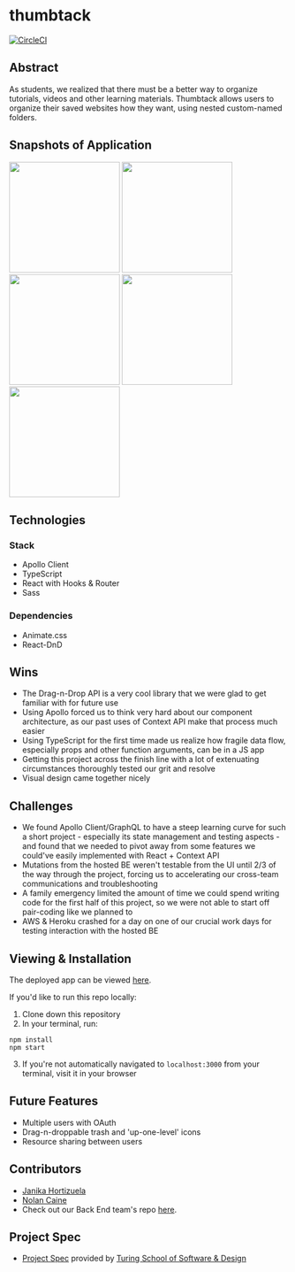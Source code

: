# thumbtack

[![CircleCI](https://circleci.com/gh/thumbtack-turing/thumbtack_ui/tree/main.svg?style=svg)](https://circleci.com/gh/thumbtack-turing/thumbtack_ui/tree/main)

## Abstract

As students, we realized that there must be a better way to organize tutorials, videos and other learning materials. Thumbtack allows users to organize their saved websites how they want, using nested custom-named folders.

## Snapshots of Application

<img src='https://thumbtack-ui.herokuapp.com/static/media/recording1.aeb83050.gif' height='200' width='auto' /> <img src='https://thumbtack-ui.herokuapp.com/static/media/recording2.4a76bde0.gif' height='200' width='auto' />
<img src='https://media.giphy.com/media/4fxlnXmbAspCXzKf5r/giphy.gif' height='200' width='auto' /> <img src='https://media.giphy.com/media/Cl6l2Iybdl4FOFHtvu/giphy.gif' height='200' width='auto' /> <img src='https://media.giphy.com/media/olAcL55ASGhlKWOaHu/giphy.gif' height='200' width='auto' />

## Technologies

### Stack

- Apollo Client
- TypeScript
- React with Hooks & Router
- Sass

### Dependencies

- Animate.css
- React-DnD

## Wins

- The Drag-n-Drop API is a very cool library that we were glad to get familiar with for future use
- Using Apollo forced us to think very hard about our component architecture, as our past uses of Context API make that process much easier
- Using TypeScript for the first time made us realize how fragile data flow, especially props and other function arguments, can be in a JS app
- Getting this project across the finish line with a lot of extenuating circumstances thoroughly tested our grit and resolve
- Visual design came together nicely

## Challenges

- We found Apollo Client/GraphQL to have a steep learning curve for such a short project - especially its state management and testing aspects - and found that we needed to pivot away from some features we could've easily implemented with React + Context API
- Mutations from the hosted BE weren't testable from the UI until 2/3 of the way through the project, forcing us to accelerating our cross-team communications and troubleshooting
- A family emergency limited the amount of time we could spend writing code for the first half of this project, so we were not able to start off pair-coding like we planned to
- AWS & Heroku crashed for a day on one of our crucial work days for testing interaction with the hosted BE

## Viewing & Installation

The deployed app can be viewed [here](https://thumbtack-ui.herokuapp.com/).

If you'd like to run this repo locally:

1. Clone down this repository
2. In your terminal, run:
  ```
  npm install
  npm start
  ```
3. If you're not automatically navigated to `localhost:3000` from your terminal, visit it in your browser

## Future Features

- Multiple users with OAuth
- Drag-n-droppable trash and 'up-one-level' icons
- Resource sharing between users

## Contributors

- [Janika Hortizuela](https://github.com/jhortizu01)
- [Nolan Caine](https://github.com/n0land0)
- Check out our Back End team's repo [here](https://github.com/thumbtack-turing/thumbtack_api).

## Project Spec
- [Project Spec](https://mod4.turing.edu/projects/capstone/) provided by [Turing School of Software & Design](https://turing.edu/)

